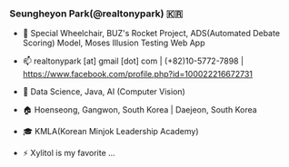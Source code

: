 ### Seungheyon Park(@realtonypark) 🇰🇷


- 🔭 
Special Wheelchair, BUZ's Rocket Project, ADS(Automated Debate Scoring) Model, Moses Illusion Testing Web App

- 📫 
realtonypark [at] gmail [dot] com  |  (+82)10-5772-7898  |  https://www.facebook.com/profile.php?id=100022216672731

- 🌱 
Data Science, Java, AI (Computer Vision)

- 🏠 
Hoenseong, Gangwon, South Korea  |  Daejeon, South Korea

- 🎓 
KMLA(Korean Minjok Leadership Academy)

- ⚡ 
Xylitol is my favorite ...

<!--
**realtonypark/realtonypark** is a ✨ _special_ ✨ repository because its `README.md` (this file) appears on your GitHub profile.

Here are some ideas to get you started:

- 🔭 I’m currently working on ...
- 🌱 I’m currently learning ...
- 👯 I’m looking to collaborate on ...
- 🤔 I’m looking for help with ...
- 💬 Ask me about ...
- 📫 How to reach me: ...
- 😄 Pronouns: ...
- ⚡ Fun fact: ...
-->
